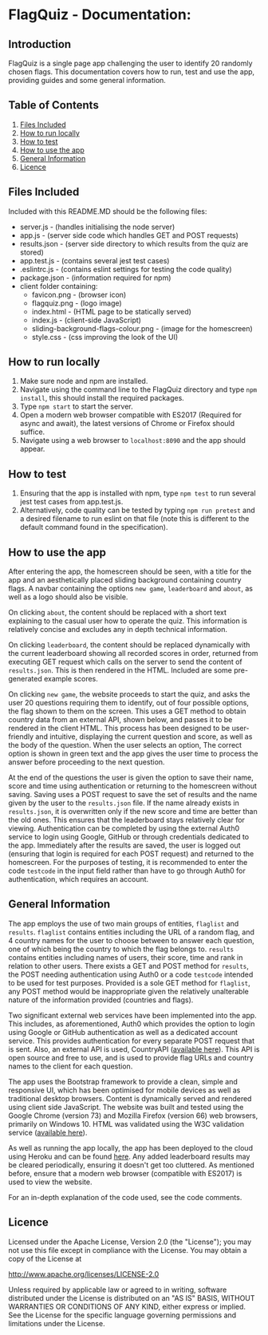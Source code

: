 # FlagQuiz - Documentation:
## Introduction
FlagQuiz is a single page app challenging the user to identify 20 randomly chosen flags. This documentation covers how to run, test and use the app, providing guides and some general information.
## Table of Contents
1. [ Files Included ](#Files_Included)
2. [ How to run locally ](#How_to_run_locally)
3. [ How to test ](#How_to_test)
4. [ How to use the app ](#How_to_use_the_app)
5. [ General Information ](#General_Information)
6. [ Licence ](#Licence)
<a name="Files_Included"></a>
## Files Included
Included with this README.MD should be the following files:
- server.js - (handles initialising the node server)
- app.js - (server side code which handles GET and POST requests)
- results.json - (server side directory to which results from the quiz are stored)
- app.test.js - (contains several jest test cases)
- .eslintrc.js - (contains eslint settings for testing the code quality)
- package.json - (information required for npm)
- client folder containing:
  - favicon.png - (browser icon)
  - flagquiz.png - (logo image)
  - index.html - (HTML page to be statically served)
  - index.js - (client-side JavaScript)
  - sliding-background-flags-colour.png - (image for the homescreen)
  - style.css - (css improving the look of the UI)
<a name="How_to_run_locally"></a>
## How to run locally
1. Make sure node and npm are installed.
2. Navigate using the command line to the FlagQuiz directory and type `npm install`, this should install the required packages.
3. Type `npm start` to start the server.
4. Open a modern web browser compatible with ES2017 (Required for async and await), the latest versions of Chrome or Firefox should suffice.
5. Navigate using a web browser to `localhost:8090` and the app should appear.
<a name="How_to_test"></a>
## How to test
1. Ensuring that the app is installed with npm, type `npm test` to run several jest test cases from app.test.js.
2. Alternatively, code quality can be tested by typing `npm run pretest` and a desired filename to run eslint on that file (note this is different to the default command found in the specification).
<a name="How_to_use_the_app"></a>
## How to use the app
After entering the app, the homescreen should be seen, with a title for the app and an aesthetically placed sliding background containing country flags. A navbar containing the options `new game`, `leaderboard` and `about`, as well as a logo should also be visible.

On clicking `about`, the content should be replaced with a short text explaining to the casual user how to operate the quiz. This information is relatively concise and excludes any in depth technical information.

On clicking `leaderboard`, the content should be replaced dynamically with the current leaderboard showing all recorded scores in order, returned from executing GET request which calls on the server to send the content of `results.json`. This is then rendered in the HTML. Included are some pre-generated example scores. 

On clicking `new game`, the website proceeds to start the quiz, and asks the user 20 questions requiring them to identify, out of four possible options, the flag shown to them on the screen. This uses a GET method to obtain country data from an external API, shown below, and passes it to be rendered in the client HTML. This process has been designed to be user-friendly and intuitive, displaying the current question and score, as well as the body of the question. When the user selects an option, The correct option is shown in green text and the app gives the user time to process the answer before proceeding to the next question. 

At the end of the questions the user is given the option to save their name, score and time using authentication or returning to the homescreen without saving. Saving uses a POST request to save the set of results and the name given by the user to the `results.json` file. If the name already exists in `results.json`, it is overwritten only if the new score and time are better than the old ones. This ensures that the leaderboard stays relatively clear for viewing. Authentication can be completed by using the external Auth0 service to login using Google, GitHub or through credentials dedicated to the app. Immediately after the results are saved, the user is logged out (ensuring that login is required for each POST request) and returned to the homescreen. For the purposes of testing, it is recommended to enter the code `testcode` in the input field rather than have to go through Auth0 for authentication, which requires an account.
<a name="General_Information"></a>
## General Information
The app employs the use of two main groups of entities, `flaglist` and `results`. `flaglist` contains entities including the URL of a random flag, and 4 country names for the user to choose between to answer each question, one of which being the country to which the flag belongs to. `results` contains entities including names of users, their score, time and rank in relation to other users. There exists a GET and POST method for `results`, the POST needing authentication using Auth0 or a code `testcode` intended to be used for test purposes. Provided is a sole GET method for `flaglist`, any POST method would be inappropriate given the relatively unalterable nature of the information provided (countries and flags). 

Two significant external web services have been implemented into the app. This includes, as aforementioned, Auth0 which provides the option to login using Google or GitHub authentication as well as a dedicated account service. This provides authentication for every separate POST request that is sent. Also, an external API is used, CountryAPI ([available here](https://github.com/fabian7593/CountryAPI)). This API is open source and free to use, and is used to provide flag URLs and country names to the client for each question.

The app uses the Bootstrap framework to provide a clean, simple and responsive UI, which has been optimised for mobile devices as well as traditional desktop browsers. Content is dynamically served and rendered using client side JavaScript. The website was built and tested using the Google Chrome (version 73) and Mozilla Firefox (version 66) web browsers, primarily on Windows 10. HTML was validated using the W3C validation service ([available here](https://validator.w3.org/)).

As well as running the app locally, the app has been deployed to the cloud using Heroku and can be found [here](https://theflagquiz.herokuapp.com/). Any added leaderboard results may be cleared periodically, ensuring it doesn't get too cluttered. As mentioned before, ensure that a modern web browser (compatible with ES2017) is used to view the website.

For an in-depth explanation of the code used, see the code comments.
<a name="Licence"></a>
## Licence

Licensed under the Apache License, Version 2.0 (the "License"); you may not use this file except in compliance with the License. You may obtain a copy of the License at

http://www.apache.org/licenses/LICENSE-2.0

Unless required by applicable law or agreed to in writing, software distributed under the License is distributed on an "AS IS" BASIS, WITHOUT WARRANTIES OR CONDITIONS OF ANY KIND, either express or implied. See the License for the specific language governing permissions and limitations under the License. 
